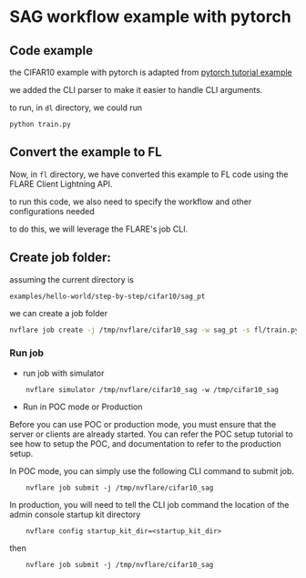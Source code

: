 
# SAG workflow example with pytorch 

## Code example

the CIFAR10 example with pytorch is adapted from [pytorch tutorial example](https://github.com/pytorch/tutorials/blob/main/beginner_source/blitz/cifar10_tutorial.py)

we added the CLI parser to make it easier to handle CLI arguments. 

to run, in ``dl`` directory, we could run

```
python train.py

```

## Convert the example to FL

Now, in ```fl``` directory, we have converted this example to FL code using the FLARE Client Lightning API.

to run this code, we also need to specify the workflow and other configurations needed

to do this, we will leverage the FLARE's job CLI.


## Create job folder:

assuming the current directory is

```
examples/hello-world/step-by-step/cifar10/sag_pt
```

we can create a job folder

```bash
nvflare job create -j /tmp/nvflare/cifar10_sag -w sag_pt -s fl/train.py 
```

### Run job

* run job with simulator

```
    nvflare simulator /tmp/nvflare/cifar10_sag -w /tmp/cifar10_sag 
```

* Run in POC mode or Production

Before you can use POC or production mode, you must ensure that the server or clients are already started.
You can refer the POC setup tutorial to see how to setup the POC, and documentation to refer to the
production setup.

In POC mode, you can simply use the following CLI command to submit job.
```
    nvflare job submit -j /tmp/nvflare/cifar10_sag
```

In production, you will need to tell the CLI job command the location of the admin console startup kit directory

```
    nvflare config startup_kit_dir=<startup_kit_dir>
```
then

```
    nvflare job submit -j /tmp/nvflare/cifar10_sag
```



